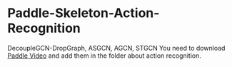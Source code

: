 # Paddle-Skeleton-Action-Recognition
DecoupleGCN-DropGraph, ASGCN, AGCN, STGCN
You need to download [Paddle Video](https://github.com/PaddlePaddle/PaddleVideo) and add them in the folder about action recognition.
